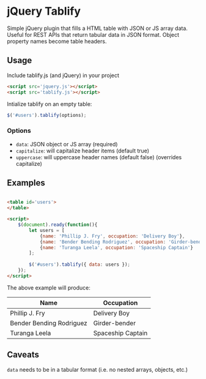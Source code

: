 # jQuery Tablify

Simple jQuery plugin that fills a HTML table with JSON or JS array data. Useful for REST APIs that return tabular data in JSON format. Object property names become table headers.

## Usage

Include tablify.js (and jQuery) in your project 
```html
<script src='jquery.js'></script>
<script src='tablify.js'></script>
```

Intialize tablify on an empty table:

```js
$('#users').tablify(options);
```

### Options
 - `data`: JSON object or JS array (required)
 - `capitalize`: will capitalize header items (default true)
 - `uppercase`: will uppercase header names (default false) (overrides capitalize)


## Examples

```html

<table id='users'>
</table>

<script> 
    $(document).ready(function(){
        let users = [
            {name: 'Phillip J. Fry', occupation: 'Delivery Boy'}, 
            {name: 'Bender Bending Rodriguez', occupation: 'Girder-bender'}, 
            {name: 'Turanga Leela', occupation: 'Spaceship Captain'}
        ];
        
        $('#users').tablify({ data: users });
    });
</script>
```

The above example will produce:


| Name                     | Occupation        |
|--------------------------|-------------------|
| Phillip J. Fry           | Delivery Boy      |
| Bender Bending Rodriguez | Girder-bender     |
| Turanga Leela            | Spaceship Captain |


## Caveats 

`data` needs to be in a tabular format (i.e. no nested arrays, objects, etc.)